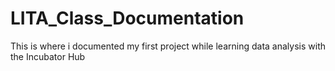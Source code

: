 # LITA_Class_Documentation
This is where i documented my first project while learning data analysis with the Incubator Hub
